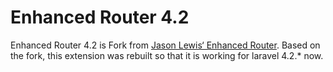 # Enhanced Router 4.2

Enhanced Router 4.2 is Fork from [Jason Lewis‘ Enhanced Router](https://github.com/jasonlewis/enhanced-router). Based on the fork, this extension was rebuilt so that it is working for laravel 4.2.* now.

